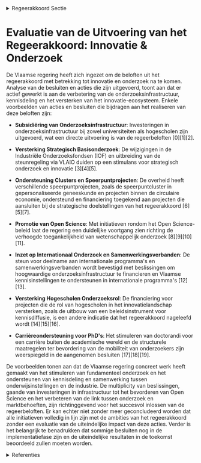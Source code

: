 

<details>
        <summary>Regeerakkoord Sectie </summary>
        <p>2.4.1 Concrete voorstellen: Bij de volgende hernieuwing van de aansturings-overeenkomsten i.v.m. onderzoek met universi-teiten en hogescholen, SOC's, speerpuntclusters en andere betoelaagde actoren, zetten we de ingeslagen weg verder en hanteren we impactin-dicatoren die over het geheel consistent zijn met de uitbouw van het Vlaamse innovatie-ecosys-teem. We zetten verder in op fundamenteel onderzoek en stimuleren onze kennisinstellingen verder aan om hun kennis te delen en in te zetten voor oplossingen die onze Vlaamse onderne-mingen een concurrentiële voorsprong geven. Om ondernemingen toegang te bieden tot kennis en om innovaties economisch te valoriseren, zetten we met het VLAIO-instrumentarium verder in op samen-werking en kennisdeling tussen ondernemingen en kennisinstellingen, en tussen ondernemingen onderling. Het clusterbeleid en de werking van de zes speerpuntclusters (Catalisti, Flux 50, Strategisch Initiatief Materialen, Vlaams Innovatieplatform Logistiek, Flanders’ Food en de Blauwe Cluster) zetten we verder en stemmen we af met de werking van de strategische onderzoekscentra. We evalueren de haalbaarheid van een speerpuntcluster in het domein van gepersonaliseerde geneeskunde. We evalueren tevens de lopende clusterpacten en verscherpen de doelstellingen in termen van impact met bijzondere aandacht voor internationalisatie en betrokkenheid van kleine ondernemingen. We zetten onze internationale samenwerkingsverbanden, zoals het Vanguard Initiatief, gericht in om de clusters te ondersteunen in hun internationalisering. We evalueren het succes van het IBN-programma en verhogen de succesratio. Opgestarte Innovatieve Bedrijfsnetwerken kunnen enkel worden verdergezet zonder overheidsfinanciering. We zetten de ingeslagen weg verder en onder-zoeken een duurzaam financieringsmodel voor onze vier strategische onderzoekscentra (IMEC, VIB, VITO, Flanders Make) om hun duurzame groei te verzekeren, onder meer via toegang tot het Flanders Future Techfund. We sporen hen daarbij aan om nog meer een verbindende rol op te nemen tussen het onderzoek en het Vlaamse economische en maatschappelijke weefsel. Vanuit de uitdagingen van een digitale wereldwijde economie, blijven we de maakindustrie in Vlaanderen ondersteunen. We operationaliseren de derde vestiging van Flanders Make in Kortrijk als volwaardige site voor baanbrekend onderzoek, naast de bestaande sites te Leuven en Lommel. We onderzoeken of intersoc-initiatieven zoals NeuroElectronics Research Flanders (NERF) en Energyville navolging verdienen. We zetten ook in op de ondersteuning van de hogere TRL’s (Technology Readiness Levels) en we werken een kader uit voor de ondersteuning van piloot- en demonstratieplants. We ontwikkelen een beleid voor subregionale slimme specialisatie, waarmee we het regionale economisch weefsel Vlaamsbreed helpen trans-formeren. We ondersteunen provincies en streken om met betrokkenheid van regionale sociale partners en stakeholders een strategie uit te werken en op te volgen. VLAIO zorgt voor afstem-ming om de specialisatie en de meerwaarde voor Vlaanderen te garanderen. Concreet wensen we dit te realiseren door: De efficiëntere inzet van EFRO-middelen Gerichte investeringen in O&O&I-infra-structuren en bedrijfsruimten die aan sluiten bij kenniscentra en speerpuntclusters. Gespecialiseerde technologische dienstver-lening naar ondernemers in lijn met de specialisatie Flankerende maatregelen op het vlak van hoger onderwijsaanbod en levenslang leren. We versterken de wisselwerking tussen de kennisinstellingen en Vlaamse industrie omtrent de industriële onderzoeksagenda’s, zodat de 'kennismismatch' tussen wat Vlaamse universi-teiten opbouwen aan kennis en wat de Vlaamse industrie vraagt aan kennis, wordt weggewerkt. We onderzoeken hoe we de betrokkenheid van de Vlaamse ondernemingen bij het strategisch basisonderzoek (SBO) kunnen versterken. We evalueren de positionering van de strategische programma’s bij het Fonds voor Wetenschappelijk Onderzoek (FWO). We schakelen een versnelling hoger in het toegan-kelijk maken van kennis van universiteiten, hoge-scholen, strategische onderzoekscentra en de wetenschappelijke instellingen, in het bijzonder voor kmo’s. We stimuleren het ontstaan van vraag-gedreven (‘Flipped’) ’Technology Transfer Offices (TTO’s), waarbij de vraag vertrekt vanuit ambiti-euze ondernemers, vanuit de markt en vanuit maatschappelijke noden. We betrekken de werk-geversorganisaties en sectorfederaties als spreek-buis voor de behoeften van de ondernemers. 90% van de doctorandi heeft een carrière buiten de universiteit. We bereiden doctorandi dan ook beter voor op een carrière buiten de academische wereld. We zetten onze universiteiten aan om op structurele basis te zorgen voor een grotere mobili-teit van hun onderzoekers, internationaal, maar ook interdisciplinair en tussen de academische en niet-academische wereld. We bekijken waar verschillen in statuten hieromtrent drempels vormen, en werken deze weg. We bekijken met de universiteiten ook hoe ze deze verschillende vormen van mobiliteit, alsook bijdragen aan valorisatie van academische kennis in het Vlaamse bedrijfsleven, kunnen waarderen in de carrièrepaden. Vorige legislatuur gaven we de aanzet voor de uitrol van duaal leren in het Hoger Onderwijs. Samen met de universiteiten werken we nu een structureel beleid uit om van industriële praktijk-ervaring en stages een vast onderdeel te maken van een doctoraat. We maken onze industrie en onze doctorale en postdoctorale onderzoekers nog meer vertrouwd met de Baekeland-mandaten en innovatiemandaten, verruimen het bereik en zetten zo het groeipad verder. Nog meer dan vandaag zetten we in op excellente samenwerkingsverbanden en uitwisselings-programma's met de beste onderzoeksinstellingen uit Europa en de wereld. We ondersteunen de deelname van onze kennisinstellingen aan inter-nationale programma’s en participatie aan (inter) nationale onderzoeksinfrastructuur, en voorzien in adequate ondersteuningsinstrumenten. In samenwerking met het onderzoekslandschap (universiteiten, SOC's, Vlaamse Wetenschappelijke Instellingen, speerpuntclusters, …) en het bedrijfs-leven actualiseren we vanuit een strategisch langetermijnperspectief de Vlaamse roadmap voor onderzoeksinfrastructuur. We werken een strategisch kader uit waarbij we valorisatie en verbinding met het Vlaamse industriële ecosys-teem als belangrijkste voorwaarde nemen. We stimuleren samenwerking over instellingen en onderzoeks¬groepen en disciplines heen in functie van een betere benutting, en vergemakke-lijken de toegang van ondernemingen tot deze infrastructuur, waar zinvol koppelen we dit aan de financiering hiervan. Het beheer van econo-misch relevante Vlaamse onderzoeksinfrastruc-turen, zoals het Vlaams Supercomputer Centrum, vertrouwen we toe aan een onafhankelijk bestuur dat evenwichtig is samengesteld uit industrie en onderzoekswereld. We trekken voluit de kaart van Open Science in Europees verband, en maken onze kennisinstel-lingen verantwoordelijk om hierrond een beleid te voeren. Wetenschappelijk onderzoek, gefinancierd met publieke middelen dient zo snel mogelijk publiek toegankelijk te worden, volgens het principe ‘zo open als het kan, zo gesloten als nodig’. Dit gaat zowel op voor toegang tot publi-caties als voor toegang tot de achterliggende onderzoeksdata. De implementatie van het Open Science beleid gebeurt in nauw overleg met alle betrokken actoren en stakeholders, en met voldoende aandacht voor het carrièrematig waarderen en valoriseren van een Open Science mentaliteit, bijvoorbeeld via altmetrics. De afgelopen legislatuur verhoogden we de resultaatgerichtheid van het Bijzonder Onderzoeksfonds en het Industrieel Onderzoeksfonds, en legden we een nieuw accent inzake interdisciplinair onderzoek. We volgen de effecten van deze hervorming goed op en verhogen op termijn de ambitie inzake interdisci-plinair onderzoek. Bij de doorlichting van de verschillende instru-menten en aparte financieringsstromen worden de universiteiten elke vijf jaar gebenchmarkt op impact en geëvalueerd op hun globale perfor-mantie op wereldniveau. We lanceren binnen het FWO een nieuw kanaal voor transdisciplinaire projecten, waarbij niet vertrokken wordt vanuit een bepaalde discipline, maar vanuit een concreet probleem of fenomeen dat men over disciplines heen wil onderzoeken (“real world problems”, bv. de 'convergence' projecten van MIT en de 'antidisciplinaire' aanpak van Carnegie Mellon University). We optimaliseren en vereenvoudigen de procedures en programma’s bij het FWO om te komen tot een transparant evaluatiekader met aanvaardbare slaagkans in alle programma’s. De Vlaamse Hogescholen vormen door hun regionale spreiding en rechtstreekse binding met de praktijk een belangrijke schakel in het innova-tielandschap, in het bijzonder in het toepassen van kennis binnen kmo’s, social-profit instellingen en onderwijs. We evalueren de middelen voor het praktijkgericht wetenschappelijk onderzoek (PWO) en de bijhorende investeringen met het oog op het verhogen van de impact. We zorgen voor bijko-mende middelen voor het PWO hogescholen voor kwaliteits- en impactvol onderzoek aan hoge-scholen. We maken ook werk van een volwaardig instrument voor onderzoeksinfrastructuur in hogescholen. Het nieuwe beleidsinstrument voor kennisdiffusie wordt verder uitgebouwd zodat de hogescholen op termijn beschikken over volwaar-dige technologietransfer diensten. We maken een strategische analyse over een optimale inpassing van de Vlaamse wetenschap-pelijke instellingen (VWI’s) en sectorale innova-tie-initiatieven of collectieve centra in het Vlaamse innovatie-ecosysteem en nemen voor de VWI’s maatregelen om de toegang tot het instrumenta-rium te verbeteren. We streven naar het verder verbeteren van de Europese Onderzoeksruimte (ERA). De ERA roadmap hanteren we als een strategisch instru-ment om structurele hervormingen in het W&I-landschap door te voeren op de ERA-thema’s. Het Flanders Research and Information System (FRIS)-onderzoeksportaal wordt verder uitge-bouwd zodat onderzoekersnetwerken worden gestimuleerd, interdisciplinair onderzoek wordt gefaciliteerd en ondernemingen snel experten vinden voor hun O&I-uitdagingen. We voeren onderzoek naar de beste afspraken-kaders rond intellectuele eigendom in functie van een optimale structurele samenwerking tussen kennisinstellingen en ondernemingen en een maximale valorisatie van de opgebouwde kennis, en promoten deze modellen actief in het ecosysteem. Om een positief klimaat voor innovatie en weten-schappelijk onderzoek te creëren, zetten we verder in op het actief betrekken van de burger bij ons innovatiebeleid en verhogen we de middelen voor wetenschapscommunicatie en de verdere uitbouw van burgerwetenschap. We bouwen verder op de eerste twee projectoproepen uit 2018 en 2019 en we promoten ‘Scivil’, het dit jaar opgerichte Kenniscentrum voor Citizen Science. We ondersteunen initiatieven die de brug leggen tussen innovatie en de burger, en de Vlaming kennis laten maken met technologieën van de toekomst en hoe deze technologieën ons leven zullen beïnvloeden. We bouwen verder op initia-tieven zoals Technopolis, De Vlaamse Weten schaps-agenda en het tweejaarlijks Technologiefestival. We stimuleren kennisinstellingen en ondernemingen die met steun van de Vlaamse overheid onder-zoeks- en innovatieprojecten hebben uitgevoerd, om de resultaten en de toepassingen ervan te tonen aan het grote publiek. We integreren de verplichting tot populariserende wetenschapscommunicatie op het niveau van de burger in al onze steuntoekenningen voor weten-schappelijk onderzoek. Binnen het programma Omkadering Jonge Onderzoekers (OJO) voorzien we expliciet ondersteuning van communicatie-vaardigheden naar de burger. </p>
        </details> 

# Evaluatie van de Uitvoering van het Regeerakkoord: Innovatie & Onderzoek

De Vlaamse regering heeft zich ingezet om de beloften uit het regeerakkoord met betrekking tot innovatie en onderzoek na te komen. Analyse van de besluiten en acties die zijn uitgevoerd, toont aan dat er actief gewerkt is aan de verbetering van de onderzoeksinfrastructuur, kennisdeling en het versterken van het innovatie-ecosysteem. Enkele voorbeelden van acties en besluiten die bijdragen aan het realiseren van deze beloften zijn:

- **Subsidiëring van Onderzoeksinfrastructuur**: Investeringen in onderzoeksinfrastructuur bij zowel universiteiten als hogescholen zijn uitgevoerd, wat een directe uitvoering is van de regeerbeloften \[0\]\[1\]\[2\].

- **Versterking Strategisch Basisonderzoek**: De wijzigingen in de Industriële Onderzoeksfondsen (IOF) en uitbreiding van de steunregeling via VLAIO duiden op een stimulans voor strategisch onderzoek en innovatie \[3\]\[4\]\[5\].

- **Ondersteuning Clusters en Speerpuntprojecten**: De overheid heeft verschillende speerpuntprojecten, zoals de speerpuntcluster in gepersonaliseerde geneeskunde en projecten binnen de circulaire economie, ondersteund en financiering toegekend aan projecten die aansluiten bij de strategische doelstellingen van het regeerakkoord \[6\]\[5\]\[7\].

- **Promotie van Open Science**: Met initiatieven rondom het Open Science-beleid laat de regering een duidelijke voortgang zien richting de verhoogde toegankelijkheid van wetenschappelijk onderzoek \[8\]\[9\]\[10\]\[11\].

- **Inzet op Internationaal Onderzoek en Samenwerkingsverbanden**: De steun voor deelname aan internationale programma's en samenwerkingsverbanden wordt bevestigd met beslissingen om hoogwaardige onderzoeksinfrastructuur te financieren en Vlaamse kennisinstellingen te ondersteunen in internationale programma's \[12\]\[13\].

- **Versterking Hogescholen Onderzoeksrol**: De financiering voor projecten die de rol van hogescholen in het innovatielandschap versterken, zoals de uitbouw van een beleidsinstrument voor kennisdiffusie, is een andere indicatie dat het regeerakkoord nageleefd wordt \[14\]\[15\]\[16\].

- **Carrièreondersteuning voor PhD's**: Het stimuleren van doctorandi voor een carrière buiten de academische wereld en de structurele maatregelen ter bevordering van de mobiliteit van onderzoekers zijn weerspiegeld in de aangenomen besluiten \[17\]\[18\]\[19\].

De voorbeelden tonen aan dat de Vlaamse regering concreet werk heeft gemaakt van het stimuleren van fundamenteel onderzoek en het ondersteunen van kennisdeling en samenwerking tussen onderwijsinstellingen en de industrie. De multiplicity van beslissingen, gaande van investeringen in infrastructuur tot het bevorderen van Open Science en het verbeteren van de link tussen onderzoek en marktbehoeften, zijn richtinggevend voor het succesvol inlossen van de regeerbeloften. Er kan echter niet zonder meer geconcludeerd worden dat alle initiatieven volledig in lijn zijn met de ambities van het regeerakkoord zonder een evaluatie van de uiteindelijke impact van deze acties. Verder is het belangrijk te benadrukken dat sommige besluiten nog in de implementatiefase zijn en de uiteindelijke resultaten in de toekomst beoordeeld zullen moeten worden.

<details>
        <summary> Referenties</summary>
        **[\[0\]](https://beslissingenvlaamseregering.vlaanderen.be/?search=Plan%20Vlaamse%20Veerkracht%3A%20Investeringen%20in%20onderzoeksinfrastructuur%20bij%20hogescholen&dateOption=select&startDate=2022-06-03T08%3A00%3A00Z&endDate=2022-06-03T08%3A00%3A00Z)** : **(2022-06-03)** Plan Vlaamse Veerkracht: Investeringen in onderzoeksinfrastructuur bij hogescholen 

**[\[1\]](https://beslissingenvlaamseregering.vlaanderen.be/?search=Plan%20Vlaamse%20Veerkracht%3A%203%20miljoen%20euro%20voor%20versterking%20onderzoeksinfrastructuur%20hogescholen&dateOption=select&startDate=2021-04-23T08%3A00%3A00Z&endDate=2021-04-23T08%3A00%3A00Z)** : **(2021-04-23)** Plan Vlaamse Veerkracht: 3 miljoen euro voor versterking onderzoeksinfrastructuur hogescholen 

**[\[2\]](https://beslissingenvlaamseregering.vlaanderen.be/?search=Plan%20Vlaamse%20Veerkracht%3A%20Versterking%20Onderzoeksveld%20en%20versnelling%20O%26O%26I%20voor%20universiteiten%20en%20kennisinstellingen&dateOption=select&startDate=2021-07-09T08%3A00%3A00Z&endDate=2021-07-09T08%3A00%3A00Z)** : **(2021-07-09)** Plan Vlaamse Veerkracht: Versterking Onderzoeksveld en versnelling O&O&I voor universiteiten en kennisinstellingen 

**[\[3\]](https://beslissingenvlaamseregering.vlaanderen.be/?search=Wijziging%20Industri%C3%ABle%20Onderzoeksfondsen%20%28IOF%29%20en%20interfaceactiviteiten&dateOption=select&startDate=2023-09-29T08%3A00%3A00Z&endDate=2023-09-29T08%3A00%3A00Z)** : **(2023-09-29)** Wijziging Industriële Onderzoeksfondsen (IOF) en interfaceactiviteiten 

**[\[4\]](https://beslissingenvlaamseregering.vlaanderen.be/?search=Plan%20Vlaamse%20Veerkracht%3A%20O%26O%20bedrijfssteun%20Vlaams%20Agentschap%20Innoveren%20en%20Ondernemen%20%28VLAIO%29&dateOption=select&startDate=2022-10-14T08%3A00%3A00Z&endDate=2022-10-14T08%3A00%3A00Z)** : **(2022-10-14)** Plan Vlaamse Veerkracht: O&O bedrijfssteun Vlaams Agentschap Innoveren en Ondernemen (VLAIO) 

**[\[5\]](https://beslissingenvlaamseregering.vlaanderen.be/?search=Plan%20Vlaamse%20Veerkracht%3A%20Steun%20aan%20projecten%20binnen%20de%20oproep%20Living%20Labs%20Circulaire%20Economie&dateOption=select&startDate=2022-11-10T07%3A00%3A00Z&endDate=2022-11-10T07%3A00%3A00Z)** : **(2022-11-10)** Plan Vlaamse Veerkracht: Steun aan projecten binnen de oproep Living Labs Circulaire Economie 

**[\[6\]](https://beslissingenvlaamseregering.vlaanderen.be/?search=Terugbetaalbare%20voorschotten%20als%20modaliteit%20voor%20innovatie-%20en%20economische%20ondersteuning%3A%20aanpassing%20steunbesluiten%20VLAIO&dateOption=select&startDate=2021-02-12T09%3A00%3A00Z&endDate=2021-02-12T09%3A00%3A00Z)** : **(2021-02-12)** Terugbetaalbare voorschotten als modaliteit voor innovatie- en economische ondersteuning: aanpassing steunbesluiten VLAIO 

**[\[7\]](https://beslissingenvlaamseregering.vlaanderen.be/?search=Plan%20Vlaamse%20Veerkracht%3A%20toekenning%20van%20projecttoelagen%20in%20het%20kader%20van%20het%20Voorsprongfonds&dateOption=select&startDate=2021-11-26T09%3A00%3A00Z&endDate=2021-11-26T09%3A00%3A00Z)** : **(2021-11-26)** Plan Vlaamse Veerkracht: toekenning van projecttoelagen in het kader van het Voorsprongfonds 

**[\[8\]](https://beslissingenvlaamseregering.vlaanderen.be/?search=Open%20Science%20beleid%20voor%20Vlaanderen%20en%20de%20Flemish%20Open%20Science%20Board%20%28FOSB%29&dateOption=select&startDate=2020-07-17T08%3A00%3A00Z&endDate=2020-07-17T08%3A00%3A00Z)** : **(2020-07-17)** Open Science beleid voor Vlaanderen en de Flemish Open Science Board (FOSB) 

**[\[9\]](https://beslissingenvlaamseregering.vlaanderen.be/?search=Vlaams%20beleidsplan%20Open%20Science%20en%20oprichting%20Open%20Science%20Board&dateOption=select&startDate=2019-12-20T09%3A00%3A00Z&endDate=2019-12-20T09%3A00%3A00Z)** : **(2019-12-20)** Vlaams beleidsplan Open Science en oprichting Open Science Board 

**[\[10\]](https://beslissingenvlaamseregering.vlaanderen.be/?search=Open%20Science%20beleid%3A%20subsidies%202023&dateOption=select&startDate=2023-07-07T09%3A00%3A00Z&endDate=2023-07-07T09%3A00%3A00Z)** : **(2023-07-07)** Open Science beleid: subsidies 2023 

**[\[11\]](https://beslissingenvlaamseregering.vlaanderen.be/?search=De%20FOSB%20en%20het%20Open%20Science%20beleid%20in%20Vlaanderen%3A%20update%20van%20de%20Roadmap%20Open%20Science%20Beleid%20voor%20Vlaanderen&dateOption=select&startDate=2023-03-10T09%3A00%3A00Z&endDate=2023-03-10T09%3A00%3A00Z)** : **(2023-03-10)** De FOSB en het Open Science beleid in Vlaanderen: update van de Roadmap Open Science Beleid voor Vlaanderen 

**[\[12\]](https://beslissingenvlaamseregering.vlaanderen.be/?search=Plan%20Vlaamse%20Veerkracht%3A%20Impulsprogramma%20-%20Innovatie%20in%20gezondheid%20en%20zorg&dateOption=select&startDate=2021-06-18T08%3A00%3A00Z&endDate=2021-06-18T08%3A00%3A00Z)** : **(2021-06-18)** Plan Vlaamse Veerkracht: Impulsprogramma - Innovatie in gezondheid en zorg 

**[\[13\]](https://beslissingenvlaamseregering.vlaanderen.be/?search=Open%20Science%20beleid%20in%20Vlaanderen%3A%20roadmap%2C%20KPI%E2%80%99s%20en%20meerjarenplan&dateOption=select&startDate=2020-12-04T09%3A00%3A00Z&endDate=2020-12-04T09%3A00%3A00Z)** : **(2020-12-04)** Open Science beleid in Vlaanderen: roadmap, KPI’s en meerjarenplan 

**[\[14\]](https://beslissingenvlaamseregering.vlaanderen.be/?search=Plan%20Vlaamse%20Veerkracht%3A%20Investeringsimpuls%20in%20O%26O%26I-infrastructuur%20%28Onderzoek%2C%20ontwikkeling%20en%20innovatie%29%20in%20Vlaanderen&dateOption=select&startDate=2021-07-09T08%3A00%3A00Z&endDate=2021-07-09T08%3A00%3A00Z)** : **(2021-07-09)** Plan Vlaamse Veerkracht: Investeringsimpuls in O&O&I-infrastructuur (Onderzoek, ontwikkeling en innovatie) in Vlaanderen 

**[\[15\]](https://beslissingenvlaamseregering.vlaanderen.be/?search=Herverdeling%20Fonds%20voor%20Innoveren%20en%20Ondernemen%20%28FIO%29&dateOption=select&startDate=2023-11-23T16%3A00%3A00Z&endDate=2023-11-23T16%3A00%3A00Z)** : **(2023-11-23)** Herverdeling Fonds voor Innoveren en Ondernemen (FIO) 

**[\[16\]](https://beslissingenvlaamseregering.vlaanderen.be/?search=Vlaamse%20Hogescholenraad%3A%20subsidie%20project%20Kennisdiffusie&dateOption=select&startDate=2023-03-31T08%3A00%3A00Z&endDate=2023-03-31T08%3A00%3A00Z)** : **(2023-03-31)** Vlaamse Hogescholenraad: subsidie project Kennisdiffusie 

**[\[17\]](https://beslissingenvlaamseregering.vlaanderen.be/?search=Vlaamse%20Universiteiten%20en%20Hogescholen%20Raad%20%28VLUHR%29%3A%20subsidie%20ondersteunen%20STEM-didactiek&dateOption=select&startDate=2023-12-15T09%3A00%3A00Z&endDate=2023-12-15T09%3A00%3A00Z)** : **(2023-12-15)** Vlaamse Universiteiten en Hogescholen Raad (VLUHR): subsidie ondersteunen STEM-didactiek 

**[\[18\]](https://beslissingenvlaamseregering.vlaanderen.be/?search=Wijziging%20decreet%20over%20de%20organisatie%20en%20financiering%20van%20het%20wetenschaps-%20en%20innovatiebeleid&dateOption=select&startDate=2022-03-25T09%3A00%3A00Z&endDate=2022-03-25T09%3A00%3A00Z)** : **(2022-03-25)** Wijziging decreet over de organisatie en financiering van het wetenschaps- en innovatiebeleid 

**[\[19\]](https://beslissingenvlaamseregering.vlaanderen.be/?search=Oproep%20tot%20erkenning%20en%20financiering%20van%20een%20Steunpunt%20Bestuurlijke%20Vernieuwing%202021-2025&dateOption=select&startDate=2020-07-17T08%3A00%3A00Z&endDate=2020-07-17T08%3A00%3A00Z)** : **(2020-07-17)** Oproep tot erkenning en financiering van een Steunpunt Bestuurlijke Vernieuwing 2021-2025 
        </details> 

